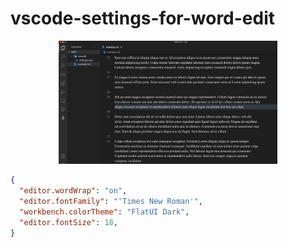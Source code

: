 # vscode-settings-for-word-edit

<p align="center">
  <img src="preview.png" width="350">
</p>

```json
{
  "editor.wordWrap": "on",
  "editor.fontFamily": "'Times New Roman'",
  "workbench.colorTheme": "FlatUI Dark",
  "editor.fontSize": 18,
}
```
